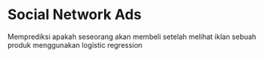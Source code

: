 # Social Network Ads
Memprediksi apakah seseorang akan membeli setelah melihat iklan sebuah produk menggunakan logistic regression
